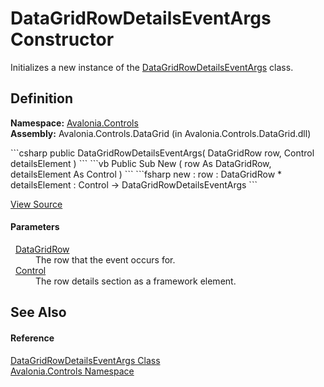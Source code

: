 # DataGridRowDetailsEventArgs Constructor


Initializes a new instance of the <a href="T_Avalonia_Controls_DataGridRowDetailsEventArgs">DataGridRowDetailsEventArgs</a> class.



## Definition
**Namespace:** <a href="N_Avalonia_Controls">Avalonia.Controls</a>  
**Assembly:** Avalonia.Controls.DataGrid (in Avalonia.Controls.DataGrid.dll)

<Tabs groupId="api-code-preview">
<TabItem value="csharp" label="C#">
```csharp
public DataGridRowDetailsEventArgs(
	DataGridRow row,
	Control detailsElement
)
```
</TabItem>
<TabItem value="vb" label="VB">
```vb
Public Sub New ( 
	row As DataGridRow,
	detailsElement As Control
)
```
</TabItem>
<TabItem value="fsharp" label="F#">
```fsharp
new : 
        row : DataGridRow * 
        detailsElement : Control -> DataGridRowDetailsEventArgs
```
</TabItem>
</Tabs>



<a href="https://github.com/AvaloniaUI/Avalonia/tree/master/src/Avalonia.Controls.DataGrid/EventArgs.cs#L545" title="View the source code">View Source</a>



#### Parameters
<dl><dt>  <a href="T_Avalonia_Controls_DataGridRow">DataGridRow</a></dt><dd>The row that the event occurs for.</dd><dt>  <a href="T_Avalonia_Controls_Control">Control</a></dt><dd>The row details section as a framework element.</dd></dl>

## See Also


#### Reference
<a href="T_Avalonia_Controls_DataGridRowDetailsEventArgs">DataGridRowDetailsEventArgs Class</a>  
<a href="N_Avalonia_Controls">Avalonia.Controls Namespace</a>  


